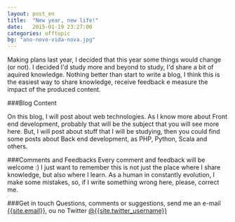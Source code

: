 ```yaml
---
layout: post_en
title:  "New year, new life!"
date:   2015-01-19 23:27:00
categories: offtopic
bg: "ano-novo-vida-nova.jpg"
---
```

Making plans last year, I decided that this year some things would change (or not). I decided I'd study more and beyond to study, I'd share a bit of aquired knowledge. Nothing better than start to write a blog, I think this is the easiest way to share knowledge, receive feedback e measure the impact of the produced content.

###Blog Content

On this blog, I will post about web technologies. As I know more about Front end development, probably that will be the subject that you will see more here.
But, I will post about stuff that I will be studying, then you could find some posts about Back end development, as PHP, Python, Scala and others.

###Comments and Feedbacks
Every comment and feedback will be welcome :)
I just want to remember this is not just the place where I share knowledge, but also where I learn. As a human in constantly evolution, I make some mistakes, so, if I write something wrong here, please, correct me.

###Get in touch
Questions, comments or suggestions, send me an e-mail [{{site.email}}](mailto:{{site.email}}), ou no Twitter [@{{site.twitter_username}}](https://twitter.com/{{site.twitter_username}})
